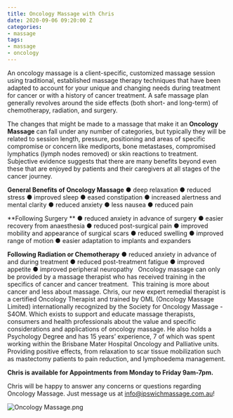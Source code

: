 ```yaml
---
title: Oncology Massage with Chris
date: 2020-09-06 09:20:00 Z
categories:
- massage
tags:
- massage
- oncology
---
```


An oncology massage is a client-specific, customized massage session using traditional, established massage therapy techniques that have been adapted to account for your unique and changing needs during treatment for cancer or with a history of cancer treatment. A safe massage plan generally
revolves around the side effects (both short- and long-term) of chemotherapy, radiation, and surgery.

The changes that might be made to a massage that make it an **Oncology Massage** can fall under any number of categories, but typically they will be related to session length, pressure, positioning and areas of specific compromise or concern like mediports, bone metastases, compromised lymphatics (lymph nodes removed) or skin reactions to treatment. Subjective evidence suggests that there are many benefits beyond even these that are enjoyed by patients and their caregivers at all stages of the cancer journey. 

**General Benefits of Oncology Massage**
● deep relaxation
● reduced stress
● improved sleep
● eased constipation
● increased alertness and mental clarity
● reduced anxiety
● less nausea
● reduced pain

**Following Surgery **
● reduced anxiety in advance of surgery
● easier recovery from anaesthesia
● reduced post-surgical pain
● improved mobility and appearance of surgical scars
● reduced swelling
● improved range of motion
● easier adaptation to implants and expanders 

**Following Radiation or Chemotherapy**
● reduced anxiety in advance of and during treatment
● reduced post-treatment fatigue
● improved appetite
● improved peripheral neuropathy
 
Oncology massage can only be provided by a massage therapist who has received training in the specifics of cancer and cancer treatment.  This training is more about cancer and less about massage. Chris, our new expert remedial therapist is a certified Oncology Therapist and trained by OML (Oncology Massage Limited) internationally recognized by the Society for Oncology Massage - S4OM. Which exists to support and educate massage therapists, consumers and health professionals about the value and specific considerations and applications of oncology massage. He also holds a Psychology Degree and has 15 years’ experience, 7 of which was spent working within the Brisbane Mater Hospital Oncology and Palliative units. Providing positive effects, from relaxation to scar tissue mobilization such as mastectomy patients to pain reduction, and lymphoedema management.

**Chris is available for Appointments from Monday to Friday 9am-7pm.**

Chris will be happy to answer any concerns or questions regarding Oncology Massage. Just message us at info@ipswichmassage.com.au!

![Oncology Massage.png](/uploads/Oncology%20Massage.png)